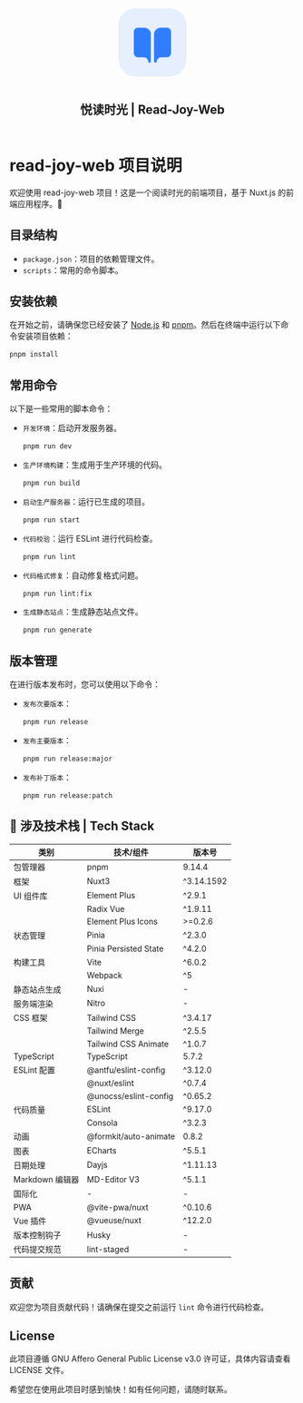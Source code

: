 <div align=center>
 <div align=center margin="10em" style="margin:4em 0 0 0;font-size: 30px;letter-spacing:0.3em;">
<img src="../.doc/img/logo.png" width="120px" height="120px" alt="logo" align=center />
 </div>
 <h2 align=center style="margin: 2em 0; padding-bottom:1em;">悦读时光 | Read-Joy-Web</h2>
</div>


# read-joy-web 项目说明

欢迎使用 read-joy-web 项目！这是一个阅读时光的前端项目，基于 Nuxt.js 的前端应用程序。🎉

## 目录结构

- `package.json`：项目的依赖管理文件。
- `scripts`：常用的命令脚本。

## 安装依赖

在开始之前，请确保您已经安装了 [Node.js](https://nodejs.org/) 和 [pnpm](https://pnpm.js.org/)。然后在终端中运行以下命令安装项目依赖：

```bash
pnpm install
```

## 常用命令

以下是一些常用的脚本命令：

- `开发环境`：启动开发服务器。
  ```bash
  pnpm run dev
  ```
- `生产环境构建`：生成用于生产环境的代码。
  ```bash
  pnpm run build
  ```

- `启动生产服务器`：运行已生成的项目。
  ```bash
  pnpm run start
  ```

- `代码校验`：运行 ESLint 进行代码检查。
  ```bash
  pnpm run lint
  ```

- `代码格式修复`：自动修复格式问题。
  ```bash
  pnpm run lint:fix
  ```

- `生成静态站点`：生成静态站点文件。
  ```bash
  pnpm run generate
  ```

## 版本管理

在进行版本发布时，您可以使用以下命令：

- `发布次要版本`：
  ```bash
  pnpm run release
  ```

- `发布主要版本`：
  ```bash
  pnpm run release:major
  ```

- `发布补丁版本`：
  ```bash
  pnpm run release:patch
  ```


## 🔧 涉及技术栈 | Tech Stack

| 类别         | 技术/组件          | 版本号       |
| ------------ | ----------------- | ------------ |
| 包管理器     | pnpm             | 9.14.4       |
| 框架         | Nuxt3            | ^3.14.1592   |
| UI 组件库    | Element Plus      | ^2.9.1       |
|              | Radix Vue         | ^1.9.11      |
|              | Element Plus Icons | >=0.2.6      |
| 状态管理     | Pinia            | ^2.3.0       |
|              | Pinia Persisted State | ^4.2.0    |
| 构建工具      | Vite             | ^6.0.2       |
|              | Webpack          | ^5           |
| 静态站点生成  | Nuxi             | -            |
| 服务端渲染    | Nitro            | -            |
| CSS 框架     | Tailwind CSS      | ^3.4.17      |
|              | Tailwind Merge    | ^2.5.5       |
|              | Tailwind CSS Animate | ^1.0.7     |
| TypeScript   | TypeScript       | 5.7.2        |
| ESLint 配置   | @antfu/eslint-config | ^3.12.0     |
|              | @nuxt/eslint      | ^0.7.4       |
|              | @unocss/eslint-config | ^0.65.2    |
| 代码质量      | ESLint           | ^9.17.0      |
|              | Consola          | ^3.2.3       |
| 动画         | @formkit/auto-animate | 0.8.2      |
| 图表         | ECharts          | ^5.5.1       |
| 日期处理     | Dayjs            | ^1.11.13     |
| Markdown 编辑器 | MD-Editor V3    | ^5.1.1       |
| 国际化       | -                | -            |
| PWA           | @vite-pwa/nuxt   | ^0.10.6      |
| Vue 插件      | @vueuse/nuxt     | ^12.2.0      |
| 版本控制钩子  | Husky            | -            |
| 代码提交规范  | lint-staged      | -            |

## 贡献

欢迎您为项目贡献代码！请确保在提交之前运行 `lint` 命令进行代码检查。

## License

此项目遵循 GNU Affero General Public License v3.0 许可证，具体内容请查看 LICENSE 文件。

希望您在使用此项目时感到愉快！如有任何问题，请随时联系。
